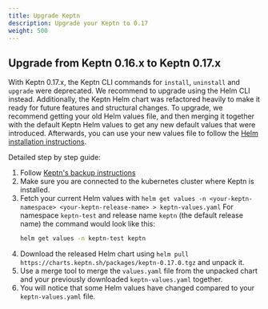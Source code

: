 ```yaml
---
title: Upgrade Keptn
description: Upgrade your Keptn to 0.17
weight: 500
---
```


## Upgrade from Keptn 0.16.x to Keptn 0.17.x

With Keptn 0.17.x, the Keptn CLI commands for `install`, `uninstall` and `upgrade` were deprecated. We recommend to upgrade using the Helm CLI instead.
Additionally, the Keptn Helm chart was refactored heavily to make it ready for future features and structural changes.
To upgrade, we recommend getting your old Helm values file, and then merging it together with the default Keptn Helm values
to get any new default values that were introduced. Afterwards, you can use your new values file to follow the
[Helm installation instructions](../install/#install-keptn).

Detailed step by step guide:
1. Follow [Keptn's backup instructions](../backup_and_restore)
2. Make sure you are connected to the kubernetes cluster where Keptn is installed.
3. Fetch your current Helm values with `helm get values -n <your-keptn-namespace> <your-keptn-release-name> > keptn-values.yaml`
   For namespace `keptn-test` and release name `keptn` (the default release name) the command would look like this:
   ```bash
   helm get values -n keptn-test keptn
   ```
4. Download the released Helm chart using `helm pull https://charts.keptn.sh/packages/keptn-0.17.0.tgz` and unpack it.
5. Use a merge tool to merge the `values.yaml` file from the unpacked chart and your previously downloaded `keptn-values.yaml` together.
6. You will notice that some Helm values have changed compared to your `keptn-values.yaml` file. 
